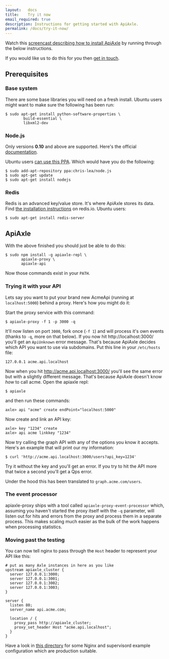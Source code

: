```yaml
---
layout:   docs
title:    Try it now
email_required: true
description: Instructions for getting started with ApiAxle.
permalink: /docs/try-it-now/
---
```


Watch this
[screencast describing how to install ApiAxle](http://blog.apiaxle.com/post/installation-screencast/) by running through the below instructions.

If you would like us to do this for you then [get in touch](mailto:support@apiaxle.com).

## Prerequisites

### Base system

There are some base libraries you will need on a fresh install. Ubuntu
users might want to make sure the following has been run:

    $ sudo apt-get install python-software-properties \
            build-essential \
            libxml2-dev

### Node.js

Only versions **0.10** and above are supported. Here's the official
[documentation](https://github.com/joyent/node/wiki/Installation).

Ubuntu users
[can use this PPA](https://launchpad.net/~chris-lea/+archive/node.js/). Which
would have you do the following:

    $ sudo add-apt-repository ppa:chris-lea/node.js
    $ sudo apt-get update
    $ sudo apt-get install nodejs

### Redis

Redis is an advanced key/value store. It's where ApiAxle stores its
data. Find [the installation instructions](http://redis.io/download)
on redis.io. Ubuntu users:

    $ sudo apt-get install redis-server

## ApiAxle

With the above finished you should just be able to do this:

    $ sudo npm install -g apiaxle-repl \
           apiaxle-proxy \
           apiaxle-api

Now those commands exist in your `PATH`.

### Trying it with your API

Lets say you want to put your brand new AcmeApi (running at
`localhost:5000`) behind a proxy. Here's how you might do it:

Start the proxy service with this command:

    $ apiaxle-proxy -f 1 -p 3000 -q

It'll now listen on port `3000`, fork once (`-f 1`) and will process
it's own events (thanks to `-q`, more on that below). If you now hit
http://localhost:3000/ you'll get an `ApiUnknown` error
message. That's because ApiAxle decides which API you want to use via
subdomains. Put this line in your `/etc/hosts` file:

    127.0.0.1 acme.api.localhost

Now when you hit http://acme.api.localhost:3000/ you'll see the
same error but with a slightly different message. That's because
ApiAxle doesn't know *how* to call acme. Open the apiaxle repl:

    $ apiaxle

and then run these commands:

    axle> api "acme" create endPoint="localhost:5000"

Now create and link an API key:

    axle> key "1234" create
    axle> api acme linkkey "1234"

Now try calling the graph API with any of the options you know it
accepts. Here's an example that will print our my information:

    $ curl 'http://acme.api.localhost:3000/users?api_key=1234'

Try it without the key and you'll get an error. If you try to hit the
API more that twice a second you'll get a Qps error.

Under the hood this has been translated to `graph.acme.com/users`.

### The event processor

apiaxle-proxy ships with a tool called `apiaxle-proxy-event-processor`
which, assuming you haven't started the proxy itself with the `-q`
parameter, will listen out for hits and errors from the proxy and
process them in a separate process. This makes scaling much easier as
the bulk of the work happens when processing statistics.

### Moving past the testing

You can now tell nginx to pass through the `Host` header to represent
your API like this:

    # put as many Axle instances in here as you like
    upstream apiaxle_cluster {
      server 127.0.0.1:3000;
      server 127.0.0.1:3001;
      server 127.0.0.1:3002;
      server 127.0.0.1:3003;
    }

    server {
      listen 80;
      server_name api.acme.com;

      location / {
        proxy_pass http://apiaxle_cluster;
        proxy_set_header Host "acme.api.localhost";
      }
    }

Have a look in
[this directory](https://github.com/apiaxle/apiaxle/tree/develop/thirdparty-conf)
for some Nginx and supervisord example configuration which are
production suitable.
